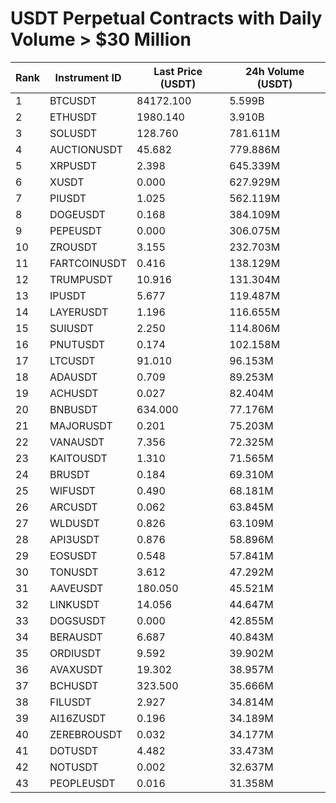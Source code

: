 # USDT Perpetual Contracts with Daily Volume > $30 Million

| Rank | Instrument ID | Last Price (USDT) | 24h Volume (USDT) |
|------|---------------|-------------------|-------------------|
| 1 | BTCUSDT | 84172.100 | 5.599B |
| 2 | ETHUSDT | 1980.140 | 3.910B |
| 3 | SOLUSDT | 128.760 | 781.611M |
| 4 | AUCTIONUSDT | 45.682 | 779.886M |
| 5 | XRPUSDT | 2.398 | 645.339M |
| 6 | XUSDT | 0.000 | 627.929M |
| 7 | PIUSDT | 1.025 | 562.119M |
| 8 | DOGEUSDT | 0.168 | 384.109M |
| 9 | PEPEUSDT | 0.000 | 306.075M |
| 10 | ZROUSDT | 3.155 | 232.703M |
| 11 | FARTCOINUSDT | 0.416 | 138.129M |
| 12 | TRUMPUSDT | 10.916 | 131.304M |
| 13 | IPUSDT | 5.677 | 119.487M |
| 14 | LAYERUSDT | 1.196 | 116.655M |
| 15 | SUIUSDT | 2.250 | 114.806M |
| 16 | PNUTUSDT | 0.174 | 102.158M |
| 17 | LTCUSDT | 91.010 | 96.153M |
| 18 | ADAUSDT | 0.709 | 89.253M |
| 19 | ACHUSDT | 0.027 | 82.404M |
| 20 | BNBUSDT | 634.000 | 77.176M |
| 21 | MAJORUSDT | 0.201 | 75.203M |
| 22 | VANAUSDT | 7.356 | 72.325M |
| 23 | KAITOUSDT | 1.310 | 71.565M |
| 24 | BRUSDT | 0.184 | 69.310M |
| 25 | WIFUSDT | 0.490 | 68.181M |
| 26 | ARCUSDT | 0.062 | 63.845M |
| 27 | WLDUSDT | 0.826 | 63.109M |
| 28 | API3USDT | 0.876 | 58.896M |
| 29 | EOSUSDT | 0.548 | 57.841M |
| 30 | TONUSDT | 3.612 | 47.292M |
| 31 | AAVEUSDT | 180.050 | 45.521M |
| 32 | LINKUSDT | 14.056 | 44.647M |
| 33 | DOGSUSDT | 0.000 | 42.855M |
| 34 | BERAUSDT | 6.687 | 40.843M |
| 35 | ORDIUSDT | 9.592 | 39.902M |
| 36 | AVAXUSDT | 19.302 | 38.957M |
| 37 | BCHUSDT | 323.500 | 35.666M |
| 38 | FILUSDT | 2.927 | 34.814M |
| 39 | AI16ZUSDT | 0.196 | 34.189M |
| 40 | ZEREBROUSDT | 0.032 | 34.177M |
| 41 | DOTUSDT | 4.482 | 33.473M |
| 42 | NOTUSDT | 0.002 | 32.637M |
| 43 | PEOPLEUSDT | 0.016 | 31.358M |
